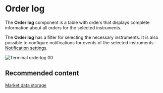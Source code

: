 # Order log

The **Order log** component is a table with orders that displays complete information about all orders for the selected instruments.

The **Order log** has a filter for selecting the necessary instruments. It is also possible to configure notifications for events of the selected instruments \- [Notification settings](Designer_notification_Setting.md).

![Terminal orderlog 00](~/images/Terminal_orderlog_00.png)

## Recommended content

[Market data storage](Terminal_Repository_of_market_data.md)
